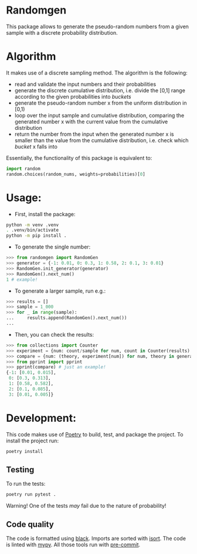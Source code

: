 Randomgen
=========

This package allows to generate the pseudo-random numbers from a given sample with a discrete probability distribution.

# Algorithm

It makes use of a discrete sampling method. The algorithm is the following:
- read and validate the input numbers and their probabilities
- generate the discrete cumulative distribution, i.e. divide the [0,1] range according to the given probabilities into _buckets_
- generate the pseudo-random number x from the uniform distribution in [0,1)
- loop over the input sample and cumulative distribution, comparing the generated number x with the current value from the cumulative distribution
- return the number from the input when the generated number x is smaller than the value from the cumulative distribution, i.e. check which _bucket_ x falls into

Essentially, the functionality of this package is equivalent to:
```py
import random
random.choices(random_nums, weights=probabilities)[0]
```

# Usage:

- First, install the package:
```bash
python -m venv .venv
. .venv/bin/activate
python -m pip install .
```
- To generate the single number:
```python
>>> from randomgen import RandomGen
>>> generator = {-1: 0.01, 0: 0.3, 1: 0.58, 2: 0.1, 3: 0.01}
>>> RandomGen.init_generator(generator)
>>> RandomGen().next_num()
1 # example!
```

- To generate a larger sample, run e.g.:
```python
>>> results = []
>>> sample = 1_000
>>> for _ in range(sample):
...     results.append(RandomGen().next_num())
...
```
- Then, you can check the results:
```python
>>> from collections import Counter
>>> experiment = {num: count/sample for num, count in Counter(results).items()}
>>> compare = {num: (theory, experiment[num]) for num, theory in generator.items()}
>>> from pprint import pprint
>>> pprint(compare) # just an example!
{-1: [0.01, 0.015],
 0: [0.3, 0.313],
 1: [0.58, 0.582],
 2: [0.1, 0.085],
 3: [0.01, 0.005]}
```

# Development:

This code makes use of [Poetry](https://python-poetry.org/) to build, test, and package the project. To install the project run:
```bash
poetry install
```

## Testing

To run the tests:
```bash
poetry run pytest .
```
Warning! One of the tests _may_ fail due to the nature of probability!

## Code quality

The code is formatted using [black](https://black.readthedocs.io/en/stable/). Imports are sorted with [isort](https://github.com/PyCQA/isort). The code is linted with [mypy](http://mypy-lang.org/). All those tools run with [pre-commit](https://pre-commit.com/).
